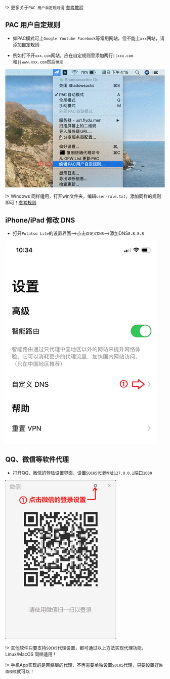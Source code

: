 !> 更多关于`PAC 用户自定规则`请 [参考教程](https://www.jianshu.com/p/c68b6fb7ccd7)

## PAC 用户自定规则

* 如PAC模式可上`Google Youtube Facebook`等常用网站，但不能上`xxx`网站，请添加自定规则

* 例如打不开`xxx.com`网站，应在自定规则里添加两行`||xxx.com`和`||www.xxx.com`然后`确定`

![mac](media/mac/rule.gif ':size=480')

!> Windows 同样适用，打开win文件夹，编辑`user-rule.txt`，添加同样的规则即可！[参考规则](https://fuyiyi.imdo.co/articles/2018/09/30/1538314978887.html)

## iPhone/iPad 修改 DNS

* 打开`Potatso Lite`的设置界面-->点击`自定义DNS`-->添加DNS`8.8.8.8`

![apple](media/apple/dns.gif ':size=480')


## QQ、微信等软件代理

* 打开QQ、微信的登陆设置界面，设置`SOCK5代理`地址`127.0.0.1`端口`1080`

![windows](media/win/sock5.gif ':size=480')

!> 其他软件只要支持`SOCK5`代理设置，都可通过以上方法实现代理功能，Linux/MacOS 同样适用！

!> 手机App实现的是网络层的代理，不再需要单独设置`SOCK5`代理，只要设置好`路由模式`就可以！
